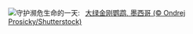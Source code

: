 ![](https://www.bing.com/th?id=OHR.GreenMacaw_ZH-CN3451340204_UHD.jpg&w=1000)守护濒危生命的一天:&nbsp;&ensp;[大绿金刚鹦鹉, 墨西哥 (© Ondrej Prosicky/Shutterstock)](https://www.bing.com/th?id=OHR.GreenMacaw_ZH-CN3451340204_UHD.jpg)
<br><br/>
